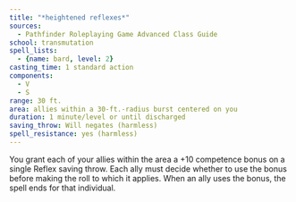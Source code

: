 ```yaml
---
title: "*heightened reflexes*"
sources:
  - Pathfinder Roleplaying Game Advanced Class Guide
school: transmutation
spell_lists:
  - {name: bard, level: 2}
casting_time: 1 standard action
components:
  - V
  - S
range: 30 ft.
area: allies within a 30-ft.-radius burst centered on you
duration: 1 minute/level or until discharged
saving_throw: Will negates (harmless)
spell_resistance: yes (harmless)
---
```


You grant each of your allies within the area a +10 competence bonus on a single Reflex saving throw. Each ally must decide whether to use the bonus before making the roll to which it applies. When an ally uses the bonus, the spell ends for that individual.


